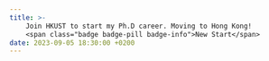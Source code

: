 ```yaml
---
title: >-
    Join HKUST to start my Ph.D career. Moving to Hong Kong!
    <span class="badge badge-pill badge-info">New Start</span>
date: 2023-09-05 18:30:00 +0200
---
```


